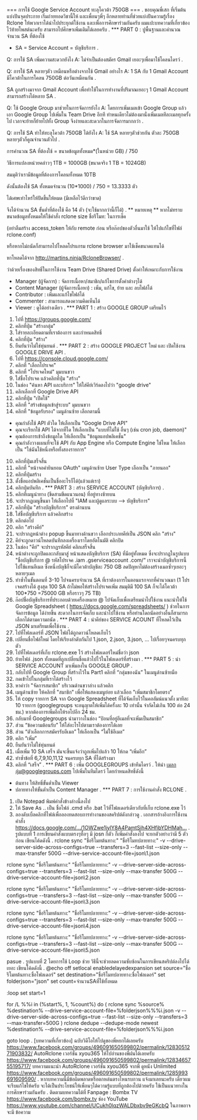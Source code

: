 === การใช้ Google Service Account ทะลุโควต้า 750GB ===
.
ขอบคุณพี่เสก ที่เริ่มต้นแบ่งปันจุดประกาย เริ่มถ่ายทอดวิชานี้ให้ และเพื่อนๆพี่ๆ อีกหลายท่านที่ช่วยแบ่งปันความรู้เรื่อง Rclone ให้พวกเราได้นำไปประยุกต์ใช้งาน 
และเพื่อการศึกษาร่วมกันครับ ผมแปะบทความที่เกี่ยวข้องไว้ท้ายโพสต์นะครับ สามารถไปศึกษาเพิ่มเติมได้เลยครับ
.
*** PART 0 : ปูพื้นฐานและคำนวณจำนวน SA ที่ต้องใช้
- SA = Service Account = บัญชีบริการ
.

Q: การใช้ SA เพิ่มความสะดวกยังไง
A: ไม่จำเป็นต้องสมัคร Gmail เยอะๆเพื่อมาใช้โคลนไดรว์
.

Q: การใช้ SA หลายๆตัว เหมือนหรือต่างจากใช้ Gmail อย่างไร
A: 1 SA กับ 1 Gmail Account มีโควต้าในการโคลน 750GB ต่อวันเหมือนกัน
.

SA ถูกสร้างมาจาก Gmail Account เพื่อทำใช้ในการทำงานที่ปริมาณเยอะๆ
1 Gmail Account สามารถสร้างได้หลาย SA
.

Q: ใช้ Google Group มาช่วยในการจัดการยังไง
A: โดยการเพิ่มเมลเข้า Google Group แล้วเอา Google Group ไปเพิ่มใน Team Drive อีกที ทำหนเดียวไม่ต้องมานั่งเพิ่มเมลทีละเมลทุกครั้งไป เวลาจะย้ายก็ย้ายไปทั้ง Group จึงง่ายและสะดวกในการจัดการมากกว่า
.

Q: การใช้ SA ทำให้ทะลุโควต้า 750GB ได้ยังไง
A: ใช้ SA หลายๆตัวช่วยกัน ตัวละ 750GB หลายๆตัวก็คูณจำนวนตัวไป
.

การคำนวณ SA ที่ต้องใช้ = ขนาดข้อมูลทั้งหมด*(ในหน่วย GB) / 750

วิธีการแปลงหน่วยคล่าวๆ 1TB = 1000GB (ขนาดจริง 1 TB = 1024GB)

สมมุติว่าเรามีข้อมูลที่ต้องการโคลนทั้งหมด 10TB

ดังนั้นต้องใช้ SA ทั้งหมดจำนวน (10*1000) / 750 = 13.3333 ตัว

ได้เศษเท่าไหร่ให้ปัดขึ้นให้หมด (มีเหลือไว้ดีกว่าขาด)

จึงได้จำนวน SA ขั้นต่ำที่ต้องใช้ คือ 14 ตัว (จะใช้มากกว่านี้ก็ได้)
.
** หมายเหตุ ** หากไม่ทราบขนาดข้อมูลทั้งหมดให้ใช้คำสั่ง rclone size ชื่อรีโมท: ในการเช็ค 

(อย่าลืมสร้าง access_token ให้กับ remote ก่อน หรือก๊อปของตัวอื่นมาใช้ ให้ไปแก้ไขที่ไฟล์ rclone.conf)

หรือหากไม่ถนัดก็สามารถไปโหลดโปรแกรม rclone browser มาใช้เช็คขนาดแทนได้

หาโหลดได้จาก http://martins.ninja/RcloneBrowser/
.

ว่าด้วยเรื่องของสิทธิ์ในการใช้งาน Team Drive (Shared Drive) ตั้งค่าให้เหมาะกับการใช้งาน

- Manager (ผู้จัดการ) : จัดการเนื้อหา/สมาชิก/แก้ไขการตั้งค่าต่างๆได้
- Content Manager (ผู้จัดการเนื้อหา) : เพิ่ม, แก้ไข, ย้าย และ ลบไฟล์ได้
- Contributor : เพิ่มและแก้ไขไฟล์ได้
- Commenter : สามารถแสดงความคิดเห็นได้
- Viewer : ดูได้อย่างเดียว
.
*** PART 1 : สร้าง GOOGLE GROUP เตรียมไว้
1. ไปที่ https://groups.google.com/
2. คลิกที่ปุ่ม "สร้างกลุ่ม"
3. ใส่รายละเอียดตามที่เราต้องการ และกำหนดสิทธิ์
4. คลิกที่ปุ่ม "สร้าง"
5. ยืนยันว่าไม่ใช่หุ่นยนต์
.
*** PART 2 : สร้าง GOOGLE PROJECT ใหม่ และ เปิดใช้งาน GOOGLE DRIVE API
.
1. ไปที่ https://console.cloud.google.com/
2. คลิกที่ "เลือกโปรเจค"
3. คลิกที่ "โปรเจคใหม่" มุมบนขวา
4. ใส่ชื่อโปรเจค แล้วคลิกที่ปุ่ม "สร้าง"
5. ในช่อง "ค้นหา API และบริการ" ให้ใส่คีย์เวิร์ดลงไปว่า "google drive"
6. คลิกเลือกที่ Google Drive API
7. คลิกที่ปุ่ม "เปิดใช้"
8. คลิกที่ "สร้างข้อมูลเข้าสู่ระบบ" มุมบนขวา
9. คลิกที่ "ข้อมูลรับรอง" เมนูด้านซ้าย เลือกตามนี้
- คุณกำลังใช้ API ตัวใด ให้เลือกเป็น "Google Drive API"
- คุณจะเรียกใช้ API ได้จากที่ใด ให้เลือกเป็น "แบบที่ไม่ใช้ อื่นๆ (เช่น cron job, daemon)"
- คุณต้องการเข้าถึงข้อมูลใด ให้เลือกเป็น "ข้อมูลแอปพลิเคชั่น"
- คุณกำลังวางแผนที่จะใช้ API กับ App Engine หรือ Compute Engine ใช่ไหม ให้เลือกเป็น "ใช่ฉันใช้หนึ่งหรือทั้งสองรายการ"
10. คลิกที่ปุ่มเสร็จสิ้น
11. คลิกที่ "หน้าจอคำยินยอม OAuth" เมนูด้านซ้าย User Type เลือกเป็น "ภายนอก"
12. คลิกที่ปุ่มสร้าง
13. ตั้งชื่อแอปพลิเคชั่นเป็นชื่ออะไรก็ได้(แล้วแต่เรา)
14. คลิกปุ่มบันทึก
.
*** PART 3 : สร้าง SERVICE ACCOUNT (บัญชีบริการ)
.
1. คลิกที่เมนูนำทาง (ขีดสามขีดแนวนอน) ที่อยู่ทางซ้ายบน
2. จะปรากฏเมนูขึ้นมา ให้เลือกไปที่ "IAM และผู้ดูแลระบบ --> บัญชีบริการ"
3. คลิกที่ปุ่ม "สร้างบัญชีบริการ" ตรงด้านบน
4. ใส่ชื่อบัญชีบริการ แล้วคลิกสร้าง
5. คลิกต่อไป
6. คลิก "สร้างคีย์"
7. จะปรากฎหน้าต่าง popup ขึ้นมาทางด้านขวา เลือกประเภทคีย์เป็น JSON คลิก "สร้าง"
8. คีย์จะถูกดาวน์โหลดบันทึกลงเครื่องเราโดยอัตโนมัติ คลิกปิด
9. ในช่อง "คีย์" จะปรากฎรหัสคีย์ คลิกเสร็จสิ้น
10. หน้าต่างจะถูกปิดและกลับมาสู่ หน้าแสดงบัญชีบริการ (SA) ที่มีอยู่ทั้งหมด
ซึ่งจะปรากฏในรูปแบบ "ชื่อบัญชีบริการ @ รหัสโปรเจค .iam .gserviceaccount .com/"
เราจะนำบัญชีบริการนี้ไปใช้แทนอีเมล ซึ่งหนึ่งบัญชีก็จะมีโควต้าบัญชีละ 750 GB ลดปัญหาไม่ต้องสร้างเมลซ้ำๆเยอะๆหลายๆเมล
11. ทำซ้ำในขั้นตอนที่ 3-10 ไปจนครบจำนวน SA ที่เราต้องการในตอนแรกจากที่คำนวณมา
(1 โปรเจคสร้างได้ สูงสุด 100 SA ถ้าไม่พอให้สร้างโปรเจคเพิ่ม สมมุติมี 100 SA ก็จะได้โควต้า 100*750 =75000 GB หรือราวๆ 75 TB)
12. ก๊อปชื่อบัญชีบริการที่ประกอบด้วยเครื่องหมาย @ ไปจัดเก็บเพื่อเตรียมนำไปใช้งาน
แนะนำให้ใช้ Google Spreadsheet ( https://docs.google.com/spreadsheets/ ) ช่วยในการจัดการข้อมูล ได้ง่ายขึ้น สะดวกในการจัดเก็บ และนำไปใช้งาน หรือท่านใดถนัดอย่างอื่นก็สามารถเลือกได้ตามความถนัด
.
*** PART 4 : นำคีย์ของ SERVICE ACOUNT ที่โหลดไว้เป็น JSON มาเตรียมเพื่อใช้งาน
.
1. ไปที่โฟลเดอร์ที่ JSON ไฟล์ได้ถูกดาวน์โหลดเก็บไว้
2. เปลี่ยนชื่อไฟล์ใหม่ โดยให้เรียงลำดับกันไป 1.json, 2.json, 3.json, ... ไปเรื่อยๆจนครบทุกตัว
3. ไปที่โฟลเดอร์ที่เก็บ rclone.exe ไว้ สร้างโฟลเดอร์ใหม่ชื่อว่า json
4. ย้ายไฟล์ .json ทั้งหมดที่ถูกเปลี่ยนชื่อแล้วไปไว้ในโฟลเดอร์ที่สร้างมา
.
*** PART 5 : นำ SERVICE ACCOUNT มาเพิ่มลงใน GOOGLE GROUP
.
1. กลับไปที่ Google Group ที่สร้างไว้ใน Part1 คลิกที่ “กลุ่มของฉัน” ในเมนูด้านซ้ายมือ
3. กดเข้าไปในกลุ่มที่เราได้สร้างไว้
4. หาคำว่า "จัดการสมาชิก" บริเวณด้านขวาล่าง แล้วคลิก
5. เมนูด้านซ้าย ให้คลิกที่ "สมาชิก" เพื่อให้แสดงเมนูย่อย แล้วเลือก "เพิ่มสมาชิกโดยตรง"
6. ให้ copy รายการ SA จาก Google Spreadsheet ที่ได้จัดเก็บไว้ในคอลัมน์แนวตั้ง มาทีละ 10 รายการ (googlegroups จะอนุญาตให้เพิ่มได้ครั้งละ 10 เท่านั้น จำกัดไม่เกิน 100 ต่อ 24 ชม.) หากต้องการเพิ่มอีกให้รอไปอีก 24 ชม.
7. กลับมาที่ Googlegroups นำมาวางในช่อง “ป้อนที่อยู่อีเมลที่จะเพิ่มเป็นสมาชิก”
8. ส่วน “ข้อความต้อนรับ” ให้ใส่อะไรไปตามเราต้องการได้เลย
9. ส่วน “ตัวเลือกการสมัครรับอีเมล” ให้เลือกเป็น “ไม่ใช้อีเมล”
10. คลิก “เพิ่ม”
11. ยืนยันว่าไม่ใช่หุ่นยนต์
12. เมื่อเพิ่ม 10 SA เสร็จ มันจะขึ้นแจ้งว่าถูกเพิ่มไปแล้ว 10 ให้กด “เพิ่มอีก”
13. ทำซ้ำข้อที่ 6,7,9,10,11,12 จนครบทุก SA ที่ได้สร้างมา
14. คลิกที่ “เสร็จ”
.
*** PART 6 : เพิ่ม GOOGLEGROUPS เข้าทีมไดรว์
.
ให้นำ เมลกลุ่ม@googlegroups.com ไปเพิ่มในทีมไดรว์
โดยกำหนดสิทธิ์ดังนี้
- ต้นทาง ให้สิทธิ์ขั้นต่ำเป็น Viewer
- ปลายทางให้ขั้นต่ำเป็น Content Manager
.
*** PART 7 : การใช้งานคำสั่ง RCLONE
.
1. เปิด Notepad พิมพ์คำสั่งข้างล่างนี้ลงไป
2. ให้ Save As .. เป็น ชื่อไฟล์ .cmd หรือ .bat ไว้ที่โฟลเดอร์เดียวกับที่เก็บ rclone.exe ไว้
3. ลองดับเบิ้ลคลิกที่ไฟล์เพื่อลองทดสอบการทำงานของสคริปต์ดังกล่าวดู
.
เอกสารอ้างอิงการใช้งานคำสั่ง
https://docs.google.com/…/1OWZwe1jylY8A4PamtSih4XHfibYDHMah…
.
รูปแบบที่ 1 การเขียนคำสั่งแบบตรงๆทื่อๆ
มี josn กี่ตัว ก็เพิ่มคำสั่งลงไป จะยกตัวอย่างว่ามี 5 ตัวก่อน เขียนโค้ดดังนี้
.
rclone sync "ชื่อรีโมทต้นทาง:" "ชื่อรีโมทปลายทาง:" -v --drive-server-side-across-configs=true --transfers=3 --fast-list --size-only --max-transfer 500G --drive-service-account-file=json\1.json

rclone sync "ชื่อรีโมทต้นทาง:" "ชื่อรีโมทปลายทาง:" -v --drive-server-side-across-configs=true --transfers=3 --fast-list --size-only --max-transfer 500G --drive-service-account-file=json\2.json

rclone sync "ชื่อรีโมทต้นทาง:" "ชื่อรีโมทปลายทาง:" -v --drive-server-side-across-configs=true --transfers=3 --fast-list --size-only --max-transfer 500G --drive-service-account-file=json\3.json

rclone sync "ชื่อรีโมทต้นทาง:" "ชื่อรีโมทปลายทาง:" -v --drive-server-side-across-configs=true --transfers=3 --fast-list --size-only --max-transfer 500G --drive-service-account-file=json\4.json

rclone sync "ชื่อรีโมทต้นทาง:" "ชื่อรีโมทปลายทาง:" -v --drive-server-side-across-configs=true --transfers=3 --fast-list --size-only --max-transfer 500G --drive-service-account-file=json\5.json

pasue
.
รูปแบบที่ 2 โดยการใช้ Loop ช่วย
วิธีนี้จะช่วยลดความซับซ้อนในการเขียนสคริปต์ลงไปได้เยอะ เขียนโค้ดดังนี้
.
@echo off setlocal enabledelayedexpansion
set source="ชื่อรีโมทต้นทาง:ชื่อโฟลเดอร์"
set destination="ชื่อรีโมทปลายทาง:ชื่อโฟลเดอร์"
set folderjson="json" set count=จำนวนSAที่ใช้ทั้งหมด

:loop
set start=1

for /L %%i in (%start%, 1, %count%) do (
rclone sync %source% %destination% --drive-service-account-file=%folderjson%\%%i.json -v --drive-server-side-across-configs=true --fast-list --size-only --transfers=3 --max-transfer=500G
)
rclone dedupe --dedupe-mode newest %destination% --drive-service-account-file=%folderjson%\%%i.json

goto loop
.
[บทความที่เกี่ยวข้อง]
ฉบับวิดีโอให้ไปดูของพี่หยกได้เลยครับ
https://www.facebook.com/groups/496091650599802/permalink/1283051271903832/
AutoRclone เวอร์ชั่น xyou365 ให้ไปอ่านของพี่ฝนได้เลยครับ
https://www.facebook.com/groups/496091650599802/permalink/1283465755195717/
บทความแนะนำ AutoRclone เวอร์ชั่น xyou365 จากพี่ ดูหนัง Unlimited
https://www.facebook.com/groups/496091650599802/permalink/1285993691609590/
.
หากบทความนี้มีข้อผิดพลาดหรือตกหล่นตรงไหนรบกวน แจ้งมาเลยนะครับ เดี๋ยวผมจะรีบแก้ไขให้ครับ จะได้เป็นประโยชน์ให้เพื่อนๆได้ความรู้แบบที่ถูกต้องไปด้วยครับ ใช้เป็นแนวทางในการศึกษาร่วมกันครับ
.
ติดตามบทความได้ที่ Fanpage : Bombx TV
https://www.facebook.com/bombx.tv
ช่อง YouTube https://www.youtube.com/channel/UCukh0lqzWALDbxbv9eGKcbQ
ในภาพอาจจะมี ข้อความ
